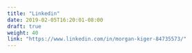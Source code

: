 ```yaml
---
title: "Linkedin"
date: 2019-02-05T16:20:01-08:00
draft: true
weight: 40
link: "https://www.linkedin.com/in/morgan-kiger-84735573/"
---
```

